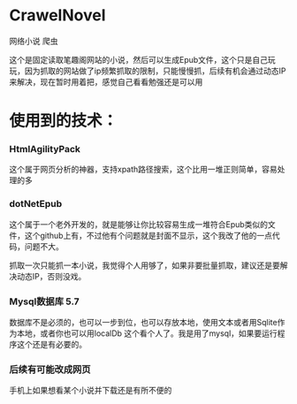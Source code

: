 # CrawelNovel
网络小说 爬虫

这个是固定读取笔趣阁网站的小说，然后可以生成Epub文件，这个只是自己玩玩，因为抓取的网站做了ip频繁抓取的限制，只能慢慢抓，后续有机会通过动态IP来解决，现在暂时用着把，感觉自己看看勉强还是可以用

# 使用到的技术：

### HtmlAgilityPack 
这个属于网页分析的神器，支持xpath路径搜索，这个比用一堆正则简单，容易处理的多

### dotNetEpub 
这个属于一个老外开发的，就是能够让你比较容易生成一堆符合Epub类似的文件，这个github上有，不过他有个问题就是封面不显示，这个我改了他的一点代码，问题不大。


抓取一次只能抓一本小说，我觉得个人用够了，如果非要批量抓取，建议还是要解决动态IP，否则没戏。

### Mysql数据库 5.7  

数据库不是必须的，也可以一步到位，也可以存放本地，使用文本或者用Sqlite作为本地，或者你也可以用localDb 这个看个人了。我是用了mysql，如果要运行程序这个还是有必要的。


### 后续有可能改成网页

手机上如果想看某个小说并下载还是有所不便的

